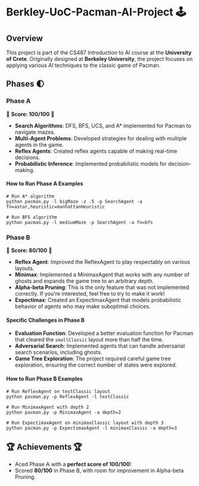 # Berkley-UoC-Pacman-AI-Project 🕹️

## Overview

This project is part of the CS487 Introduction to AI course at the **University of Crete**. Originally designed at **Berkeley University**, the project focuses on applying various AI techniques to the classic game of Pacman.

## Phases 🌓

### Phase A

🌟 **Score: 100/100** 🌟

- **Search Algorithms**: DFS, BFS, UCS, and A* implemented for Pacman to navigate mazes.
- **Multi-Agent Problems**: Developed strategies for dealing with multiple agents in the game.
- **Reflex Agents**: Created reflex agents capable of making real-time decisions.
- **Probabilistic Inference**: Implemented probabilistic models for decision-making.

#### How to Run Phase A Examples

```
# Run A* algorithm
python pacman.py -l bigMaze -z .5 -p SearchAgent -a fn=astar,heuristic=manhattanHeuristic

# Run BFS algorithm
python pacman.py -l mediumMaze -p SearchAgent -a fn=bfs
```

### Phase B

🌟 **Score: 80/100** 🌟

- **Reflex Agent**: Improved the ReflexAgent to play respectably on various layouts.
- **Minimax**: Implemented a MinimaxAgent that works with any number of ghosts and expands the game tree to an arbitrary depth.
- **Alpha-beta Pruning**: This is the only feature that was not implemented correctly. If you're interested, feel free to try to make it work!
- **Expectimax**: Created an ExpectimaxAgent that models probabilistic behavior of agents who may make suboptimal choices.

#### Specific Challenges in Phase B

- **Evaluation Function**: Developed a better evaluation function for Pacman that cleared the `smallClassic` layout more than half the time.
- **Adversarial Search**: Implemented agents that can handle adversarial search scenarios, including ghosts.
- **Game Tree Exploration**: The project required careful game tree exploration, ensuring the correct number of states were explored.

#### How to Run Phase B Examples

```
# Run ReflexAgent on testClassic layout
python pacman.py -p ReflexAgent -l testClassic

# Run MinimaxAgent with depth 2
python pacman.py -p MinimaxAgent -a depth=2

# Run ExpectimaxAgent on minimaxClassic layout with depth 3
python pacman.py -p ExpectimaxAgent -l minimaxClassic -a depth=3
```

## 🏆 Achievements 🏆

- Aced Phase A with a **perfect score of 100/100**!
- Scored **80/100** in Phase B, with room for improvement in Alpha-beta Pruning.
